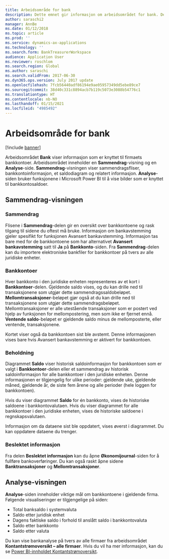 ```yaml
---
title: Arbeidsområde for bank
description: Dette emnet gir informasjon om arbeidsområdet for bank. Dette arbeidsområdet viser informasjon som er knyttet til firmaets bankkontoer, og inneholder en sammendragsvisning og en Analyse-side. Sammendragsvisningen viser sammendragsfliser, bankkontoinformasjon, et saldodiagram og relatert informasjon. Analyse-siden bruker funksjonene i Microsoft Power BI til å vise bilder som er knyttet til bankkontosaldoer.
author: saraschi2
manager: AnnBe
ms.date: 01/12/2018
ms.topic: article
ms.prod: ''
ms.service: dynamics-ax-applications
ms.technology: ''
ms.search.form: BankTreasurerWorkspace
audience: Application User
ms.reviewer: roschlom
ms.search.region: Global
ms.author: saraschi
ms.search.validFrom: 2017-06-30
ms.dyn365.ops.version: July 2017 update
ms.openlocfilehash: 7fcb56440adf86194e9ae05957349dd5ebe89ce7
ms.sourcegitcommit: 38d40c331c8894acb7b119c5073e3088b54776c1
ms.translationtype: HT
ms.contentlocale: nb-NO
ms.lasthandoff: 01/15/2021
ms.locfileid: "4985492"
---
```

# <a name="bank-management-workspace"></a>Arbeidsområde for bank

[!include [banner](../includes/banner.md)]

Arbeidsområdet **Bank** viser informasjon som er knyttet til firmaets bankkontoer. Arbeidsområdet inneholder en **Sammendrag**-visning og en **Analyse**-side. **Sammendrag**-visningen viser sammendragsfliser, bankkontoinformasjon, et saldodiagram og relatert informasjon. **Analyse**-siden bruker funksjonene i Microsoft Power BI til å vise bilder som er knyttet til bankkontosaldoer.

## <a name="summary-view"></a>Sammendrag-visningen

### <a name="summary"></a>Sammendrag

Flisene i **Sammendrag**-delen gir en oversikt over bankkontoene og rask tilgang til sidene du oftest må bruke. Informasjon om bankavstemming gjeler spesifikt for funksjonen Avansert bankavstemming. Informasjon tas bare med for de bankkontoene som har alternativet **Avansert bankavstemming** satt til **Ja** på **Bankkonto**-siden. Fra **Sammendrag**-delen kan du importere elektroniske bankfiler for bankkontoer på tvers av alle juridiske enheter.

### <a name="bank-accounts"></a>Bankkontoer

Hver bankkonto i den juridiske enheten representeres av et kort i **Bankkontoer**-delen. Gjeldende saldo vises, og du kan drille ned til transaksjonene som utgjør dette sammendragssaldobeløpet. **Mellomtransaksjoner**-beløpet gjør også at du kan drille ned til transaksjonene som utgjør dette sammendragsbeløpet. Mellomtransaksjoner er alle utestående transaksjoner som er postert ved hjelp av funksjonen for mellompostering, men som ikke er fjernet ennå. **Ventende saldo**-beløpet er gjeldende saldo minus de mellomposterte, eller ventende, transaksjonene.

Kortet viser også da bankkontoen sist ble avstemt. Denne informasjonen vises bare hvis Avansert bankavstemming er aktivert for bankkontoen.

### <a name="balance"></a>Beholdning

Diagrammet **Saldo** viser historisk saldoinformasjon for bankkontoen som er valgt i **Bankkontoer**-delen eller et sammendrag av historisk saldoinformasjon for alle bankkontoer i den juridiske enheten. Denne informasjonen er tilgjengelig for ulike perioder: gjeldende uke, gjeldende måned, gjeldende år, de siste fem årene og alle perioder (hele loggen for bankkontoen). 

Hvis du viser diagrammet **Saldo** for én bankkonto, vises de historiske saldoene i bankkontovalutaen. Hvis du viser diagrammet for alle bankkontoer i den juridiske enheten, vises de historiske saldoene i regnskapsvalutaen.

Informasjon om da dataene sist ble oppdatert, vises øverst i diagrammet. Du kan oppdatere dataene du trenger.

### <a name="related-information"></a>Beslektet informasjon

Fra delen **Beslektet informasjon** kan du åpne **Økonomijournal**-siden for å fullføre bankoverføringer. Du kan også raskt åpne sidene **Banktransaksjoner** og **Mellomtransaksjoner**.

## <a name="analytics-view"></a>Analyse-visningen

**Analyse**-siden inneholder viktige mål om bankkontoene i gjeldende firma. Følgende visualiseringer er tilgjengelige på siden:

-   Total banksaldo i systemvaluta
-   Saldo etter juridisk enhet
-   Dagens faktiske saldo i forhold til anslått saldo i bankkontovaluta
-   Saldo etter bankkonto
-   Saldo etter valuta

Du kan vise bankanalyse på tvers av alle firmaer fra arbeidsområdet **Kontantstrømoversikt – alle firmaer**. Hvis du vil ha mer informasjon, kan du se [Power BI-innholdet Kontantstrømoversikt](Cash-Overview-Power-BI-content.md).
